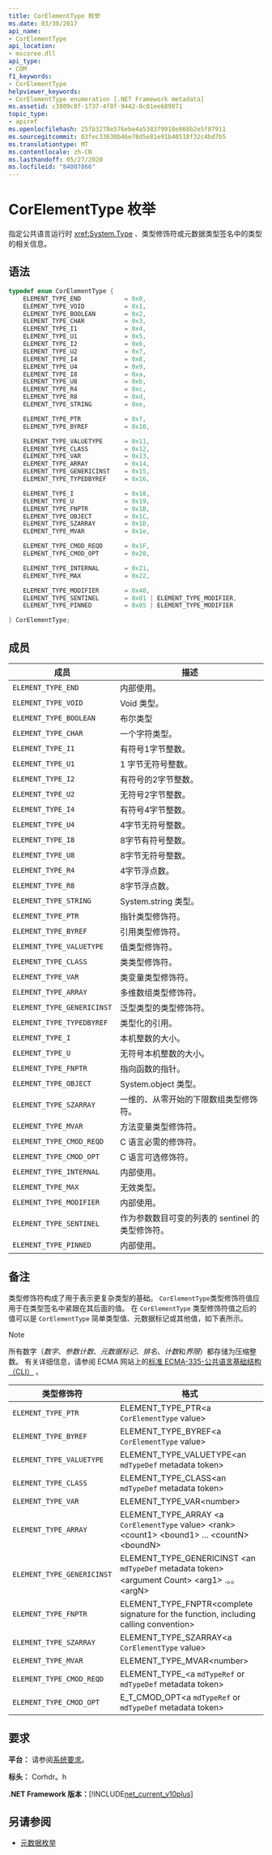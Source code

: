 ```yaml
---
title: CorElementType 枚举
ms.date: 03/30/2017
api_name:
- CorElementType
api_location:
- mscoree.dll
api_type:
- COM
f1_keywords:
- CorElementType
helpviewer_keywords:
- CorElementType enumeration [.NET Framework metadata]
ms.assetid: c3809c8f-1737-4f0f-9442-0c01ee689871
topic_type:
- apiref
ms.openlocfilehash: 25fb3278e576ebe4a538379918e868b2e5f87911
ms.sourcegitcommit: 03fec33630b46e78d5e81e91b40518f32c4bd7b5
ms.translationtype: MT
ms.contentlocale: zh-CN
ms.lasthandoff: 05/27/2020
ms.locfileid: "84007866"
---
```

# <a name="corelementtype-enumeration"></a>CorElementType 枚举

指定公共语言运行时 <xref:System.Type> 、类型修饰符或元数据类型签名中的类型的相关信息。

## <a name="syntax"></a>语法

```cpp
typedef enum CorElementType {
    ELEMENT_TYPE_END            = 0x0,
    ELEMENT_TYPE_VOID           = 0x1,
    ELEMENT_TYPE_BOOLEAN        = 0x2,
    ELEMENT_TYPE_CHAR           = 0x3,
    ELEMENT_TYPE_I1             = 0x4,
    ELEMENT_TYPE_U1             = 0x5,
    ELEMENT_TYPE_I2             = 0x6,
    ELEMENT_TYPE_U2             = 0x7,
    ELEMENT_TYPE_I4             = 0x8,
    ELEMENT_TYPE_U4             = 0x9,
    ELEMENT_TYPE_I8             = 0xa,
    ELEMENT_TYPE_U8             = 0xb,
    ELEMENT_TYPE_R4             = 0xc,
    ELEMENT_TYPE_R8             = 0xd,
    ELEMENT_TYPE_STRING         = 0xe,

    ELEMENT_TYPE_PTR            = 0xf,
    ELEMENT_TYPE_BYREF          = 0x10,

    ELEMENT_TYPE_VALUETYPE      = 0x11,
    ELEMENT_TYPE_CLASS          = 0x12,
    ELEMENT_TYPE_VAR            = 0x13,
    ELEMENT_TYPE_ARRAY          = 0x14,
    ELEMENT_TYPE_GENERICINST    = 0x15,
    ELEMENT_TYPE_TYPEDBYREF     = 0x16,

    ELEMENT_TYPE_I              = 0x18,
    ELEMENT_TYPE_U              = 0x19,
    ELEMENT_TYPE_FNPTR          = 0x1B,
    ELEMENT_TYPE_OBJECT         = 0x1C,
    ELEMENT_TYPE_SZARRAY        = 0x1D,
    ELEMENT_TYPE_MVAR           = 0x1e,

    ELEMENT_TYPE_CMOD_REQD      = 0x1F,
    ELEMENT_TYPE_CMOD_OPT       = 0x20,

    ELEMENT_TYPE_INTERNAL       = 0x21,
    ELEMENT_TYPE_MAX            = 0x22,

    ELEMENT_TYPE_MODIFIER       = 0x40,
    ELEMENT_TYPE_SENTINEL       = 0x01 | ELEMENT_TYPE_MODIFIER,
    ELEMENT_TYPE_PINNED         = 0x05 | ELEMENT_TYPE_MODIFIER

} CorElementType;
```

## <a name="members"></a>成员

|成员|描述|
|------------|-----------------|
|`ELEMENT_TYPE_END`|内部使用。|
|`ELEMENT_TYPE_VOID`|Void 类型。|
|`ELEMENT_TYPE_BOOLEAN`|布尔类型|
|`ELEMENT_TYPE_CHAR`|一个字符类型。|
|`ELEMENT_TYPE_I1`|有符号1字节整数。|
|`ELEMENT_TYPE_U1`|1 字节无符号整数。|
|`ELEMENT_TYPE_I2`|有符号的2字节整数。|
|`ELEMENT_TYPE_U2`|无符号2字节整数。|
|`ELEMENT_TYPE_I4`|有符号4字节整数。|
|`ELEMENT_TYPE_U4`|4字节无符号整数。|
|`ELEMENT_TYPE_I8`|8字节有符号整数。|
|`ELEMENT_TYPE_U8`|8字节无符号整数。|
|`ELEMENT_TYPE_R4`|4字节浮点数。|
|`ELEMENT_TYPE_R8`|8字节浮点数。|
|`ELEMENT_TYPE_STRING`|System.string 类型。|
|`ELEMENT_TYPE_PTR`|指针类型修饰符。|
|`ELEMENT_TYPE_BYREF`|引用类型修饰符。|
|`ELEMENT_TYPE_VALUETYPE`|值类型修饰符。|
|`ELEMENT_TYPE_CLASS`|类类型修饰符。|
|`ELEMENT_TYPE_VAR`|类变量类型修饰符。|
|`ELEMENT_TYPE_ARRAY`|多维数组类型修饰符。|
|`ELEMENT_TYPE_GENERICINST`|泛型类型的类型修饰符。|
|`ELEMENT_TYPE_TYPEDBYREF`|类型化的引用。|
|`ELEMENT_TYPE_I`|本机整数的大小。|
|`ELEMENT_TYPE_U`|无符号本机整数的大小。|
|`ELEMENT_TYPE_FNPTR`|指向函数的指针。|
|`ELEMENT_TYPE_OBJECT`|System.object 类型。|
|`ELEMENT_TYPE_SZARRAY`|一维的、从零开始的下限数组类型修饰符。|
|`ELEMENT_TYPE_MVAR`|方法变量类型修饰符。|
|`ELEMENT_TYPE_CMOD_REQD`|C 语言必需的修饰符。|
|`ELEMENT_TYPE_CMOD_OPT`|C 语言可选修饰符。|
|`ELEMENT_TYPE_INTERNAL`|内部使用。|
|`ELEMENT_TYPE_MAX`|无效类型。|
|`ELEMENT_TYPE_MODIFIER`|内部使用。|
|`ELEMENT_TYPE_SENTINEL`|作为参数数目可变的列表的 sentinel 的类型修饰符。|
|`ELEMENT_TYPE_PINNED`|内部使用。|

## <a name="remarks"></a>备注

类型修饰符构成了用于表示更复杂类型的基础。 `CorElementType`类型修饰符值应用于在类型签名中紧跟在其后面的值。 在 `CorElementType` 类型修饰符值之后的值可以是 `CorElementType` 简单类型值、元数据标记或其他值，如下表所示。

> [!NOTE]
> 所有数字（*数字*、*参数计数*、*元数据标记*、*排名*、*计数*和*界限*）都存储为压缩整数。 有关详细信息，请参阅 ECMA 网站上的[标准 ECMA-335-公共语言基础结构（CLI）](http://www.ecma-international.org/publications/standards/Ecma-335.htm) 。

|类型修饰符|格式|
|-------------------|------------|
|`ELEMENT_TYPE_PTR`|ELEMENT_TYPE_PTR\<a `CorElementType` value>|
|`ELEMENT_TYPE_BYREF`|ELEMENT_TYPE_BYREF\<a `CorElementType` value>|
|`ELEMENT_TYPE_VALUETYPE`|ELEMENT_TYPE_VALUETYPE\<an `mdTypeDef` metadata token>|
|`ELEMENT_TYPE_CLASS`|ELEMENT_TYPE_CLASS\<an `mdTypeDef` metadata token>|
|`ELEMENT_TYPE_VAR`|ELEMENT_TYPE_VAR\<number>|
|`ELEMENT_TYPE_ARRAY`|ELEMENT_TYPE_ARRAY \<a `CorElementType` value> \<rank> \<count1> \<bound1> ... \<countN>\<boundN>|
|`ELEMENT_TYPE_GENERICINST`|ELEMENT_TYPE_GENERICINST \<an `mdTypeDef` metadata token> \<argument Count> \<arg1> .。。\<argN>|
|`ELEMENT_TYPE_FNPTR`|ELEMENT_TYPE_FNPTR\<complete signature for the function, including calling convention>|
|`ELEMENT_TYPE_SZARRAY`|ELEMENT_TYPE_SZARRAY\<a `CorElementType` value>|
|`ELEMENT_TYPE_MVAR`|ELEMENT_TYPE_MVAR\<number>|
|`ELEMENT_TYPE_CMOD_REQD`|ELEMENT_TYPE_\<a `mdTypeRef` or `mdTypeDef` metadata token>|
|`ELEMENT_TYPE_CMOD_OPT`|E_T_CMOD_OPT\<a `mdTypeRef` or `mdTypeDef` metadata token>|

## <a name="requirements"></a>要求

**平台：** 请参阅[系统要求](../../get-started/system-requirements.md)。

**标头：** Corhdr。h

**.NET Framework 版本：**[!INCLUDE[net_current_v10plus](../../../../includes/net-current-v10plus-md.md)]

## <a name="see-also"></a>另请参阅

- [元数据枚举](metadata-enumerations.md)
